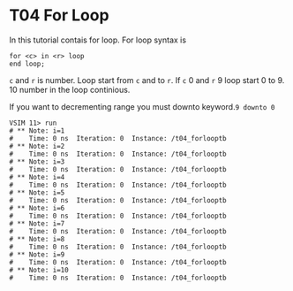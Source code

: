 # T04 For Loop

In this tutorial contais for loop. For loop syntax is  
 ``` 
 for <c> in <r> loop
 end loop; 
 ```  
 
 `c` and `r` is number. Loop start from `c` and to `r`. If `c` 0 and `r` 9 loop start 0 to 9. 10 number in the loop continious.
 
 If you want to decrementing range you must downto keyword.`9 downto 0`
 
 ``` 
 VSIM 11> run
 # ** Note: i=1
 #    Time: 0 ns  Iteration: 0  Instance: /t04_forlooptb
 # ** Note: i=2
 #    Time: 0 ns  Iteration: 0  Instance: /t04_forlooptb
 # ** Note: i=3
 #    Time: 0 ns  Iteration: 0  Instance: /t04_forlooptb
 # ** Note: i=4
 #    Time: 0 ns  Iteration: 0  Instance: /t04_forlooptb
 # ** Note: i=5
 #    Time: 0 ns  Iteration: 0  Instance: /t04_forlooptb
 # ** Note: i=6
 #    Time: 0 ns  Iteration: 0  Instance: /t04_forlooptb
 # ** Note: i=7
 #    Time: 0 ns  Iteration: 0  Instance: /t04_forlooptb
 # ** Note: i=8
 #    Time: 0 ns  Iteration: 0  Instance: /t04_forlooptb
 # ** Note: i=9
 #    Time: 0 ns  Iteration: 0  Instance: /t04_forlooptb
 # ** Note: i=10
 #    Time: 0 ns  Iteration: 0  Instance: /t04_forlooptb
```
